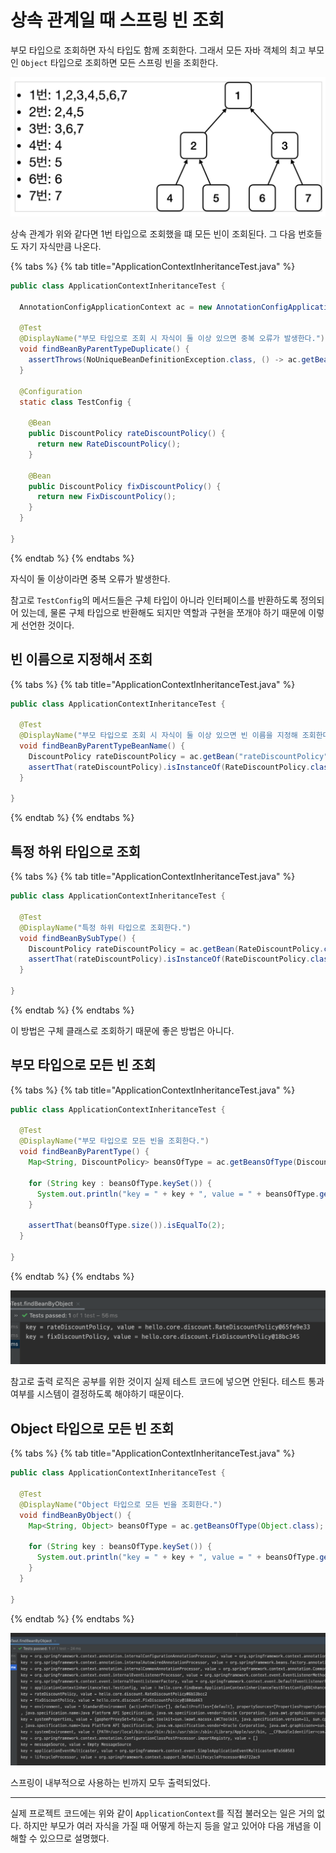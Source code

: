 # 상속 관계일 때 스프링 빈 조회

부모 타입으로 조회하면 자식 타입도 함께 조회한다. 그래서 모든 자바 객체의 최고 부모인 `Object` 타입으로 조회하면 모든 스프링 빈을 조회한다.

![](../../.gitbook/assets/kimyounghan-spring-core-principle/04/screenshot%202021-04-10%20오후%205.01.41.png)

상속 관계가 위와 같다면 1번 타입으로 조회했을 떄 모든 빈이 조회된다. 그 다음 번호들도 자기 자식만큼 나온다.

{% tabs %} {% tab title="ApplicationContextInheritanceTest.java" %}

```java
public class ApplicationContextInheritanceTest {

  AnnotationConfigApplicationContext ac = new AnnotationConfigApplicationContext(TestConfig.class);

  @Test
  @DisplayName("부모 타입으로 조회 시 자식이 둘 이상 있으면 중복 오류가 발생한다.")
  void findBeanByParentTypeDuplicate() {
    assertThrows(NoUniqueBeanDefinitionException.class, () -> ac.getBean(DiscountPolicy.class));
  }

  @Configuration
  static class TestConfig {

    @Bean
    public DiscountPolicy rateDiscountPolicy() {
      return new RateDiscountPolicy();
    }

    @Bean
    public DiscountPolicy fixDiscountPolicy() {
      return new FixDiscountPolicy();
    }
  }

}
```

{% endtab %} {% endtabs %}

자식이 둘 이상이라면 중복 오류가 발생한다.

참고로 `TestConfig`의 메서드들은 구체 타입이 아니라 인터페이스를 반환하도록 정의되어 있는데, 물론 구체 타입으로 반환해도 되지만 역할과 구현을 쪼개야 하기 때문에 이렇게 선언한 것이다.

## 빈 이름으로 지정해서 조회

{% tabs %} {% tab title="ApplicationContextInheritanceTest.java" %}

```java
public class ApplicationContextInheritanceTest {

  @Test
  @DisplayName("부모 타입으로 조회 시 자식이 둘 이상 있으면 빈 이름을 지정해 조회한다.")
  void findBeanByParentTypeBeanName() {
    DiscountPolicy rateDiscountPolicy = ac.getBean("rateDiscountPolicy", DiscountPolicy.class);
    assertThat(rateDiscountPolicy).isInstanceOf(RateDiscountPolicy.class);
  }

}
```

{% endtab %} {% endtabs %}

## 특정 하위 타입으로 조회

{% tabs %} {% tab title="ApplicationContextInheritanceTest.java" %}

```java
public class ApplicationContextInheritanceTest {
  
  @Test
  @DisplayName("특정 하위 타입으로 조회한다.")
  void findBeanBySubType() {
    DiscountPolicy rateDiscountPolicy = ac.getBean(RateDiscountPolicy.class);
    assertThat(rateDiscountPolicy).isInstanceOf(RateDiscountPolicy.class);
  }

}
```

{% endtab %} {% endtabs %}

이 방법은 구체 클래스로 조회하기 때문에 좋은 방법은 아니다.

## 부모 타입으로 모든 빈 조회

{% tabs %} {% tab title="ApplicationContextInheritanceTest.java" %}

```java
public class ApplicationContextInheritanceTest {

  @Test
  @DisplayName("부모 타입으로 모든 빈을 조회한다.")
  void findBeanByParentType() {
    Map<String, DiscountPolicy> beansOfType = ac.getBeansOfType(DiscountPolicy.class);

    for (String key : beansOfType.keySet()) {
      System.out.println("key = " + key + ", value = " + beansOfType.get(key));
    }

    assertThat(beansOfType.size()).isEqualTo(2);
  }

}
```

{% endtab %} {% endtabs %}

![](../../.gitbook/assets/kimyounghan-spring-core-principle/04/screenshot%202021-04-10%20오후%205.15.55.png)

참고로 출력 로직은 공부를 위한 것이지 실제 테스트 코드에 넣으면 안된다. 테스트 통과 여부를 시스템이 결정하도록 해야하기 때문이다.

## Object 타입으로 모든 빈 조회

{% tabs %} {% tab title="ApplicationContextInheritanceTest.java" %}

```java
public class ApplicationContextInheritanceTest {

  @Test
  @DisplayName("Object 타입으로 모든 빈을 조회한다.")
  void findBeanByObject() {
    Map<String, Object> beansOfType = ac.getBeansOfType(Object.class);

    for (String key : beansOfType.keySet()) {
      System.out.println("key = " + key + ", value = " + beansOfType.get(key));
    }
  }

}
```

{% endtab %} {% endtabs %}

![](../../.gitbook/assets/kimyounghan-spring-core-principle/04/screenshot%202021-04-10%20오후%205.17.36.png)

스프링이 내부적으로 사용하는 빈까지 모두 출력되었다.

---

실제 프로젝트 코드에는 위와 같이 `ApplicationContext`를 직접 불러오는 일은 거의 없다. 하지만 부모가 여러 자식을 가질 때 어떻게 하는지 등을 알고 있어야 다음 개념을 이해할 수 있으므로 설명했다.